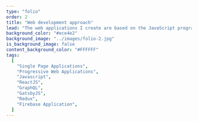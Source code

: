 ```yaml
---
type: "folio"
order: 2
title: "Web development approach"
lead: "The web applications I create are based on the JavaScript programming language. I always try to follow trends and based on current solutions. That is why I will implement your web applications using the ReactJS library."
background_color: "#ece4e2"
background_image: "../images/folio-2.jpg"
is_background_image: false
content_background_color: "#FFFFFF"
tags:
  [
    "Single Page Applications",
    "Progressive Web Applications",
    "Javascript",
    "ReactJS",
    "GraphQL",
    "GatsbyJS",
    "Redux",
    "Firebase Application",
  ]
---
```

